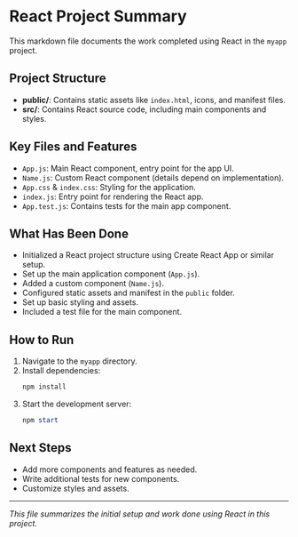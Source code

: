 # React Project Summary

This markdown file documents the work completed using React in the `myapp` project.

## Project Structure
- **public/**: Contains static assets like `index.html`, icons, and manifest files.
- **src/**: Contains React source code, including main components and styles.

## Key Files and Features
- `App.js`: Main React component, entry point for the app UI.
- `Name.js`: Custom React component (details depend on implementation).
- `App.css` & `index.css`: Styling for the application.
- `index.js`: Entry point for rendering the React app.
- `App.test.js`: Contains tests for the main app component.

## What Has Been Done
- Initialized a React project structure using Create React App or similar setup.
- Set up the main application component (`App.js`).
- Added a custom component (`Name.js`).
- Configured static assets and manifest in the `public` folder.
- Set up basic styling and assets.
- Included a test file for the main component.

## How to Run
1. Navigate to the `myapp` directory.
2. Install dependencies:
   ```powershell
   npm install
   ```
3. Start the development server:
   ```powershell
   npm start
   ```

## Next Steps
- Add more components and features as needed.
- Write additional tests for new components.
- Customize styles and assets.

---
*This file summarizes the initial setup and work done using React in this project.*
